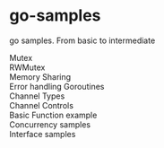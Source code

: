 # go-samples
go samples. From basic to intermediate  



Mutex    
RWMutex  
Memory Sharing  
Error handling
Goroutines  
Channel Types  
Channel Controls  
Basic Function example  
Concurrency samples  
Interface samples  
